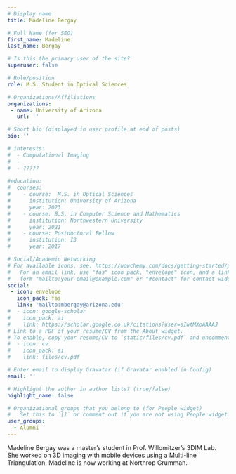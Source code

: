 ```yaml
---
# Display name
title: Madeline Bergay

# Full Name (for SEO)
first_name: Madeline
last_name: Bergay

# Is this the primary user of the site?
superuser: false

# Role/position
role: M.S. Student in Optical Sciences

# Organizations/Affiliations
organizations:
 - name: University of Arizona
   url: ''

# Short bio (displayed in user profile at end of posts)
bio: ''

# interests:
#  - Computational Imaging
#  - 
#  - ????? 
  
#education:
#  courses:
#    - course:  M.S. in Optical Sciences
#      institution: University of Arizona
#      year: 2023
#    - course: B.S. in Computer Science and Mathematics
#      institution: Northwestern University
#      year: 2021
#    - course: Postdoctoral Fellow
#      institution: I3
#      year: 2017

# Social/Academic Networking
# For available icons, see: https://wowchemy.com/docs/getting-started/page-builder/#icons
#   For an email link, use "fas" icon pack, "envelope" icon, and a link in the
#   form "mailto:your-email@example.com" or "#contact" for contact widget.
social:
 - icon: envelope
   icon_pack: fas
   link: 'mailto:mbergay@arizona.edu'
#  - icon: google-scholar
#    icon_pack: ai
#    link: https://scholar.google.co.uk/citations?user=sIwtMXoAAAAJ
# Link to a PDF of your resume/CV from the About widget.
# To enable, copy your resume/CV to `static/files/cv.pdf` and uncomment the lines below.
#  - icon: cv
#    icon_pack: ai
#    link: files/cv.pdf

# Enter email to display Gravatar (if Gravatar enabled in Config)
email: ''

# Highlight the author in author lists? (true/false)
highlight_name: false

# Organizational groups that you belong to (for People widget)
#   Set this to `[]` or comment out if you are not using People widget.
user_groups:
  - Alumni
---
```

Madeline Bergay was a master’s student in Prof. Willomitzer’s 3DIM Lab. She worked on 3D imaging with mobile devices using a Multi-line Triangulation. Madeline is now working at Northrop Grumman.


